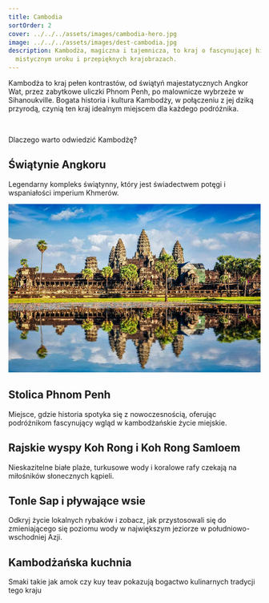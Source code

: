 ```yaml
---
title: Cambodia
sortOrder: 2
cover: ../../../assets/images/cambodia-hero.jpg
image: ../../../assets/images/dest-cambodia.jpg
description: Kambodża, magiczna i tajemnicza, to kraj o fascynującej historii,
  mistycznym uroku i przepięknych krajobrazach.
---
```

Kambodża to kraj pełen kontrastów, od świątyń majestatycznych Angkor Wat, przez zabytkowe uliczki Phnom Penh, po malownicze wybrzeże w Sihanoukville. Bogata historia i kultura Kambodży, w połączeniu z jej dziką przyrodą, czynią ten kraj idealnym miejscem dla każdego podróżnika.

&nbsp;

Dlaczego warto odwiedzić Kambodżę?

## Świątynie Angkoru

Legendarny kompleks świątynny, który jest świadectwem potęgi i wspaniałości imperium Khmerów.

![Angkor Wat](../../../assets/images/cambodia-angkor-wat.jpg)

## Stolica Phnom Penh

Miejsce, gdzie historia spotyka się z nowoczesnością, oferując podróżnikom fascynujący wgląd w kambodżańskie życie miejskie.

## Rajskie wyspy Koh Rong i Koh Rong Samloem

Nieskazitelne białe plaże, turkusowe wody i koralowe rafy czekają na miłośników słonecznych kąpieli.

## Tonle Sap i pływające wsie

Odkryj życie lokalnych rybaków i zobacz, jak przystosowali się do zmieniającego się poziomu wody w największym jeziorze w południowo-wschodniej Azji.

## Kambodżańska kuchnia

Smaki takie jak amok czy kuy teav pokazują bogactwo kulinarnych tradycji tego kraju